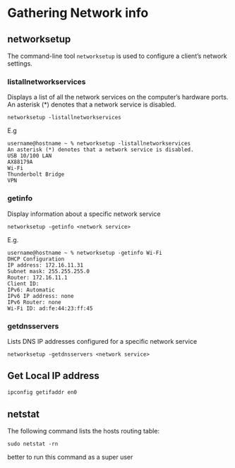 # Gathering Network info

## networksetup
The command-line tool `networksetup` is used to configure a client’s network settings.

### listallnetworkservices
Displays a list of all the network services on the computer’s hardware ports. An asterisk (*) denotes that a network service is disabled.
```
networksetup -listallnetworkservices
```

E.g
```
username@hostname ~ % networksetup -listallnetworkservices
An asterisk (*) denotes that a network service is disabled.
USB 10/100 LAN
AX88179A
Wi-Fi
Thunderbolt Bridge
VPN
```

### getinfo
Display information about a specific network service
```
networksetup -getinfo <network service>
```

E.g.
```
username@hostname ~ % networksetup -getinfo Wi-Fi
DHCP Configuration
IP address: 172.16.11.31
Subnet mask: 255.255.255.0
Router: 172.16.11.1
Client ID: 
IPv6: Automatic
IPv6 IP address: none
IPv6 Router: none
Wi-Fi ID: ad:fe:44:23:ff:45
```


### getdnsservers
Lists DNS IP addresses configured for a specific network service

```
networksetup -getdnsservers <network service>
```

## Get Local IP address
```bash
ipconfig getifaddr en0
```
## netstat

The following command lists the hosts routing table:
```
sudo netstat -rn
```

better to run this command as a super user
